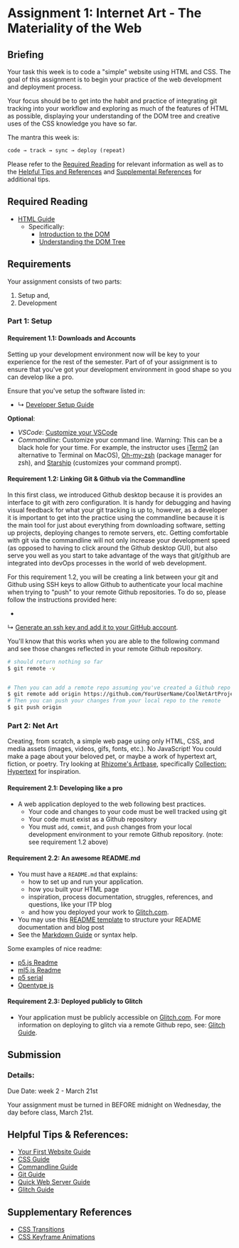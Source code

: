 # Assignment 1: Internet Art - The Materiality of the Web

## Briefing

Your task this week is to code a "simple" website using HTML and CSS. The goal of this assignment is to begin your
practice of the web development and deployment process.

Your focus should be to get into the habit and practice of integrating git tracking into your workflow and exploring as
much of the features of HTML as possible, displaying your understanding of the DOM tree and creative uses of the CSS
knowledge you have so far.

The mantra this week is:

```txt
code → track → sync → deploy (repeat)
```

Please refer to the [Required Reading](#required-reading) for relevant information as well as to
the [Helpful Tips and References](#helpful-tips--references)  and [Supplemental References](#supplementary-references)
for additional tips.

## Required Reading

* [HTML Guide](../guides/html-guide.md)
    * Specifically:
        * [Introduction to the DOM](https://www.taniarascia.com/introduction-to-the-dom/)
        * [Understanding the DOM Tree](https://www.taniarascia.com/understanding-the-dom-tree-and-nodes/)

## Requirements

Your assignment consists of two parts:

1. Setup and,
2. Development

### Part 1: Setup

#### Requirement 1.1: Downloads and Accounts

Setting up your development environment now will be key to your experience for the rest of the semester. Part of of your
assignment is to ensure that you've got your development environment in good shape so you can develop like a pro.

Ensure that you've setup the software listed in:

* ↳ [Developer Setup Guide](../guides/developer-setup-guide.md)

**Optional**:

* *VSCode*: [Customize your VSCode](https://code.visualstudio.com/docs/introvideos/configure)
* *Commandline*: Customize your command line. Warning: This can be a black hole for your time. For example, the
  instructor uses [iTerm2](https://www.iterm2.com/) (an alternative to Terminal on
  MacOS), [Oh-my-zsh](https://ohmyz.sh/) (package manager for zsh), and [Starship](https://starship.rs/) (customizes
  your command prompt).

#### Requirement 1.2: Linking Git & Github via the Commandline

In this first class, we introduced Github desktop because it is provides an interface to git with zero configuration. It
is handy for debugging and having visual feedback for what your git tracking is up to, however, as a developer it is
important to get into the practice using the commandline because it is the main tool for just about everything from
downloading software, setting up projects, deploying changes to remote servers, etc. Getting comfortable with git via
the commandline will not only increase your development speed (as opposed to having to click around the Github desktop
GUI), but also serve you well as you start to take advantage of the ways that git/github are integrated into devOps
processes in the world of web development.

For this requirement 1.2, you will be creating a link between your git and Github using SSH keys to allow Github to
authenticate your local machine when trying to "push" to your remote Github repositories. To do so, please follow the
instructions provided here:

*
↳ [Generate an ssh key and add it to your GitHub account](https://help.github.com/en/github/authenticating-to-github/generating-a-new-ssh-key-and-adding-it-to-the-ssh-agent).

You'll know that this works when you are able to the following command and see those changes reflected in your remote
Github repository.

```sh
# should return nothing so far
$ git remote -v


# Then you can add a remote repo assuming you've created a Github repo
$ git remote add origin https://github.com/YourUserName/CoolNetArtProject
# Then you can push your changes from your local repo to the remote
$ git push origin
```

### Part 2: Net Art

Creating, from scratch, a simple web page using only HTML, CSS, and media assets (images, videos, gifs, fonts, etc.). No
JavaScript! You could make a page about your beloved pet, or maybe a work of hypertext art, fiction, or poetry. Try
looking at [Rhizome's Artbase](https://rhizome.org/art/artbase/),
specifically [Collection: Hypertext](https://rhizome.org/art/artbase/collections/collection-hypertext/) for inspiration.

#### Requirement 2.1: Developing like a pro

* A web application deployed to the web following best practices.
    * Your code and changes to your code must be well tracked using git
    * Your code must exist as a Github repository
    * You must `add`, `commit`, and `push` changes from your local development environment to your remote Github
      repository. (note: see requirement 1.2 above)

#### Requirement 2.2: An awesome README.md

* You must have a `README.md` that explains:
    * how to set up and run your application.
    * how you built your HTML page
    * inspiration, process documentation, struggles, references, and questions, like your ITP blog
    * and how you deployed your work to [Glitch.com](https://glitch.com).
* You may use this [README template](../templates/readme-template.md) to structure your README documentation and blog
  post
* See the [Markdown Guide](../guides/markdown-guide.md) or syntax help.

Some examples of nice readme:

* [p5.js Readme](https://github.com/processing/p5.js)
* [ml5.js Readme](https://github.com/ml5js/ml5-library)
* [p5 serial](https://github.com/p5-serial/p5.serialport)
* [Opentype js](https://github.com/opentypejs/opentype.js/blob/master/README.md)

#### Requirement 2.3: Deployed publicly to Glitch

* Your application must be publicly accessible on [Glitch.com](https://glitch.com). For more information on deploying to
  glitch via a remote Github repo, see: [Glitch Guide](../guides/glitch.md).

## Submission

### Details:

Due Date: week 2 - March 21st

Your assignment must be turned in BEFORE midnight on Wednesday, the day before class, March 21st.

## Helpful Tips & References:

* [Your First Website Guide](../guides/your-first-website-guide.md)
* [CSS Guide](../guides/css-guide.md)
* [Commandline Guide](../guides/commandline.md)
* [Git Guide](../guides/git.md)
* [Quick Web Server Guide](../guides/quick-web-servers.md)
* [Glitch Guide](../guides/glitch.md)

## Supplementary References

* [CSS Transitions](https://developer.mozilla.org/en-US/docs/Web/CSS/CSS_Transitions/Using_CSS_transitions)
* [CSS Keyframe Animations](https://www.w3schools.com/css/css3_animations.asp)
